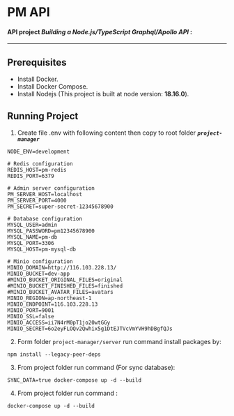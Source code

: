 # PM API
#### API project _Building a Node.js/TypeScript Graphql/Apollo API_ :
* * *
## Prerequisites
* Install Docker.
* Install Docker Compose.
* Install Nodejs (This project is built at node version: **18.16.0**).

## Running Project
1. Create file .env with following content then copy to root folder **_`project-manager`_**
```shell
NODE_ENV=development

# Redis configuration
REDIS_HOST=pm-redis
REDIS_PORT=6379

# Admin server configuration
PM_SERVER_HOST=localhost
PM_SERVER_PORT=4000
PM_SECRET=super-secret-12345678900

# Database configuration
MYSQL_USER=admin
MYSQL_PASSWORD=pm12345678900
MYSQL_NAME=pm-db
MYSQL_PORT=3306
MYSQL_HOST=pm-mysql-db

# Minio configuration
MINIO_DOMAIN=http://116.103.228.13/
MINIO_BUCKET=dev-app
#MINIO_BUCKET_ORIGINAL_FILES=original
#MINIO_BUCKET_FINISHED_FILES=finished
#MINIO_BUCKET_AVATAR_FILES=avatars
MINIO_REGION=ap-northeast-1
MINIO_ENDPOINT=116.103.228.13
MINIO_PORT=9001
MINIO_SSL=false
MINIO_ACCESS=ii7N4rM0pT1jo20wtGGy
MINIO_SECRET=6o2eyFLOQv2Qwhix5g1DtEJTVcVmYVH9hDBgfQJs
```
2. Form folder `project-manager/server` run command install packages by:
```shell
npm install --legacy-peer-deps
```
3. From project folder run command (For sync database):
```shell
SYNC_DATA=true docker-compose up -d --build
```
4. From project folder run command :
```shell
docker-compose up -d --build
```
